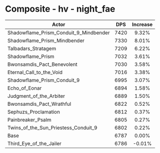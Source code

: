 # Composite - hv - night_fae
| Actor | DPS | Increase |
|---|:---:|:---:|
|Shadowflame_Prism_Conduit_9_Mindbender|7420|9.32%|
|Shadowflame_Prism_Mindbender|7330|8.01%|
|Talbadars_Stratagem|7209|6.22%|
|Shadowflame_Prism|7032|3.61%|
|Bwonsamdis_Pact_Benevolent|7030|3.58%|
|Eternal_Call_to_the_Void|7016|3.38%|
|Shadowflame_Prism_Conduit_9|6995|3.07%|
|Echo_of_Eonar|6894|1.58%|
|Judgment_of_the_Arbiter|6889|1.50%|
|Bwonsamdis_Pact_Wrathful|6822|0.52%|
|Sephuzs_Proclamation|6812|0.37%|
|Painbreaker_Psalm|6805|0.27%|
|Twins_of_the_Sun_Priestess_Conduit_9|6802|0.22%|
|Base|6787|0.00%|
|Third_Eye_of_the_Jailer|6786|-0.01%|
